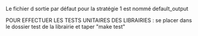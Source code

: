 Le fichier d sortie par défaut pour la stratégie 1 est nommé default_output

POUR EFFECTUER LES TESTS UNITAIRES DES LIBRAIRIES :
se placer dans le dossier test de la librairie et taper "make test"